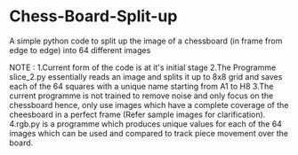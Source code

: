 # Chess-Board-Split-up
A simple python code to split up the image of a chessboard (in frame from edge to edge) into 64 different images

NOTE :
1.Current form of the code is at it's initial stage
2.The Programme slice_2.py essentially reads an image and splits it up to 8x8 grid and saves each of the 64 squares with a unique name starting from A1 to H8
3.The current programme is not trained to remove noise and only focus on the chessboard hence, only use images which have a complete coverage of the cheesboard in a   perfect frame (Refer sample images for clarification).
4.rgb.py is a programme which produces unique values for each of the 64 images which can be used and compared to track piece movement over the board.
